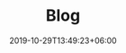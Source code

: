 ---
title: "Blog"
date: 2019-10-29T13:49:23+06:00
draft: false

# meta description
description: "Recent Posts"

# type
type : "Blog"
---